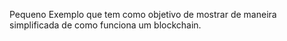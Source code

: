 
<p align="justfy">
  
 Pequeno Exemplo que tem como objetivo de mostrar de maneira simplificada de como funciona um blockchain.
  
</P>
